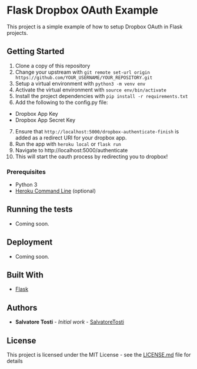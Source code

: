 # Flask Dropbox OAuth Example

This project is a simple example of how to setup Dropbox OAuth in Flask projects.  

## Getting Started

1. Clone a copy of this repository
2. Change your upstream with `git remote set-url origin https://github.com/YOUR_USERNAME/YOUR_REPOSITORY.git`
3. Setup a virtual environment with `python3 -m venv env`
4. Activate the virtual environment with `source env/bin/activate`
5. Install the project dependencies with `pip install -r requirements.txt`
6. Add the following to the config.py file:
* Dropbox App Key
* Dropbox App Secret Key
7. Ensure that `http://localhost:5000/dropbox-authenticate-finish` is added as a redirect URI for your dropbox app.
8. Run the app with `heroku local` or `flask run`
9. Navigate to http://localhost:5000/authenticate
10. This will start the oauth process by redirecting you to dropbox!

### Prerequisites

* Python 3
* [Heroku Command Line](https://devcenter.heroku.com/categories/command-line) (optional)

## Running the tests

* Coming soon.

## Deployment

* Coming soon.

## Built With

* [Flask](http://flask.pocoo.org/)

## Authors

* **Salvatore Tosti** - *Initial work* - [SalvatoreTosti](https://github.com/SalvatoreTosti)

## License

This project is licensed under the MIT License - see the [LICENSE.md](LICENSE.md) file for details
